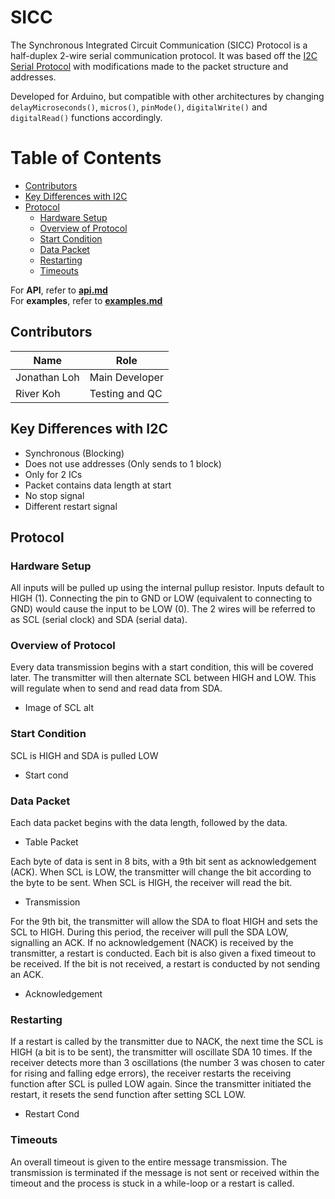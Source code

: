 # SICC
The Synchronous Integrated Circuit Communication (SICC) Protocol is a half-duplex 2-wire serial communication protocol. It was based off the [I2C Serial Protocol](https://i2c.info/) with modifications made to the packet structure and addresses. 

Developed for Arduino, but compatible with other architectures by changing `delayMicroseconds()`, `micros()`, `pinMode()`, `digitalWrite()` and `digitalRead()` functions accordingly.

# Table of Contents
- [Contributors](#contributors)
- [Key Differences with I2C](#key-differences-with-i2c)
- [Protocol](#protocol)
	- [Hardware Setup](#hardware-setup)
	- [Overview of Protocol](#overview-of-protocol)
	- [Start Condition](#start-condition)
	- [Data Packet](#data-packet)
	- [Restarting](#restarting)
	- [Timeouts](#timeouts)

For **API**, refer to **[api.md](api.md)**<br>
For **examples**, refer to **[examples.md](examples.md)**

## Contributors
Name | Role
--- | ---
Jonathan Loh | Main Developer
River Koh | Testing and QC

## Key Differences with I2C
- Synchronous (Blocking)
- Does not use addresses (Only sends to 1 block)
- Only for 2 ICs
- Packet contains data length at start
- No stop signal
- Different restart signal

## Protocol
### Hardware Setup
All inputs will be pulled up using the internal pullup resistor. Inputs default to HIGH (1). Connecting the pin to GND or LOW (equivalent to connecting to GND) would cause the input to be LOW (0). The 2 wires will be referred to as SCL (serial clock) and SDA (serial data).

### Overview of Protocol
Every data transmission begins with a start condition, this will be covered later. The transmitter will then alternate SCL between HIGH and LOW. This will regulate when to send and read data from SDA.

- Image of SCL alt 

### Start Condition
SCL is HIGH and SDA is pulled LOW
- Start cond

### Data Packet
Each data packet begins with the data length, followed by the data.
- Table Packet

Each byte of data is sent in 8 bits, with a 9th bit sent as acknowledgement (ACK). When SCL is LOW, the transmitter will change the bit according to the byte to be sent. When SCL is HIGH, the receiver will read the bit. 
- Transmission

For the 9th bit, the transmitter will allow the SDA to float HIGH and sets the SCL to HIGH. During this period, the receiver will pull the SDA LOW, signalling an ACK. If no acknowledgement (NACK) is received by the transmitter, a restart is conducted. Each bit is also given a fixed timeout to be received. If the bit is not received, a restart is conducted by not sending an ACK.
- Acknowledgement

### Restarting
If a restart is called by the transmitter due to NACK, the next time the SCL is HIGH (a bit is to be sent), the transmitter will oscillate SDA 10 times. If the receiver detects more than 3 oscillations (the number 3 was chosen to cater for rising and falling edge errors), the receiver restarts the receiving function after SCL is pulled LOW again. Since the transmitter initiated the restart, it resets the send function after setting SCL LOW.
- Restart Cond

### Timeouts
An overall timeout is given to the entire message transmission. The transmission is terminated if the message is not sent or received within the timeout and the process is stuck in a while-loop or a restart is called. 
